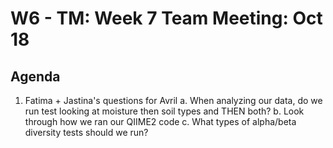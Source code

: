 # W6 - TM: Week 7 Team Meeting: Oct 18

## Agenda

1. Fatima + Jastina's questions for Avril
  a. When analyzing our data, do we run test looking at moisture then soil types and THEN both?
  b. Look through how we ran our QIIME2 code
  c. What types of alpha/beta diversity tests should we run?
  

